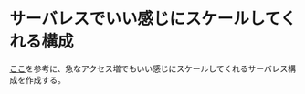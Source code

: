 # サーバレスでいい感じにスケールしてくれる構成
[ここ](https://logmi.jp/tech/articles/329422)を参考に、急なアクセス増でもいい感じにスケールしてくれるサーバレス構成を作成する。

